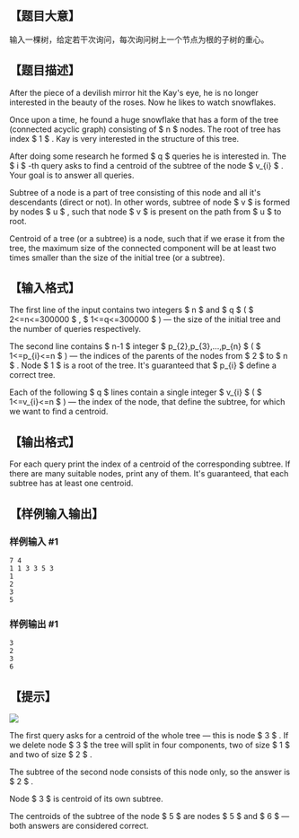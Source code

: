 ## 【题目大意】

输入一棵树，给定若干次询问，每次询问树上一个节点为根的子树的重心。

## 【题目描述】

After the piece of a devilish mirror hit the Kay's eye, he is no longer interested in the beauty of the roses. Now he likes to watch snowflakes.

Once upon a time, he found a huge snowflake that has a form of the tree (connected acyclic graph) consisting of $ n $ nodes. The root of tree has index $ 1 $ . Kay is very interested in the structure of this tree.

After doing some research he formed $ q $ queries he is interested in. The $ i $ -th query asks to find a centroid of the subtree of the node $ v_{i} $ . Your goal is to answer all queries.

Subtree of a node is a part of tree consisting of this node and all it's descendants (direct or not). In other words, subtree of node $ v $ is formed by nodes $ u $ , such that node $ v $ is present on the path from $ u $ to root.

Centroid of a tree (or a subtree) is a node, such that if we erase it from the tree, the maximum size of the connected component will be at least two times smaller than the size of the initial tree (or a subtree).

## 【输入格式】

The first line of the input contains two integers $ n $ and $ q $ ( $ 2<=n<=300000 $ , $ 1<=q<=300000 $ ) — the size of the initial tree and the number of queries respectively.

The second line contains $ n-1 $ integer $ p_{2},p_{3},...,p_{n} $ ( $ 1<=p_{i}<=n $ ) — the indices of the parents of the nodes from $ 2 $ to $ n $ . Node $ 1 $ is a root of the tree. It's guaranteed that $ p_{i} $ define a correct tree.

Each of the following $ q $ lines contain a single integer $ v_{i} $ ( $ 1<=v_{i}<=n $ ) — the index of the node, that define the subtree, for which we want to find a centroid.

## 【输出格式】

For each query print the index of a centroid of the corresponding subtree. If there are many suitable nodes, print any of them. It's guaranteed, that each subtree has at least one centroid.

## 【样例输入输出】

### 样例输入 #1

```
7 4
1 1 3 3 5 3
1
2
3
5
```

### 样例输出 #1

```
3
2
3
6
```

## 【提示】

![](https://molmin.github.io/problem/16/1.png)

The first query asks for a centroid of the whole tree — this is node $ 3 $ . If we delete node $ 3 $ the tree will split in four components, two of size $ 1 $ and two of size $ 2 $ .

The subtree of the second node consists of this node only, so the answer is $ 2 $ .

Node $ 3 $ is centroid of its own subtree.

The centroids of the subtree of the node $ 5 $ are nodes $ 5 $ and $ 6 $ — both answers are considered correct.
